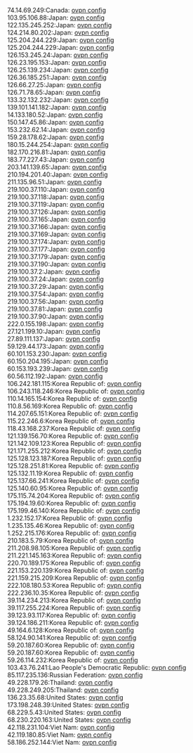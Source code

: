 74.14.69.249:Canada: [ovpn config](vpn/74_14_69_249.ovpn)  
103.95.106.88:Japan: [ovpn config](vpn/103_95_106_88.ovpn)  
122.135.245.252:Japan: [ovpn config](vpn/122_135_245_252.ovpn)  
124.214.80.202:Japan: [ovpn config](vpn/124_214_80_202.ovpn)  
125.204.244.229:Japan: [ovpn config](vpn/125_204_244_229.ovpn)  
125.204.244.229:Japan: [ovpn config](vpn/125_204_244_229.ovpn)  
126.153.245.24:Japan: [ovpn config](vpn/126_153_245_24.ovpn)  
126.23.195.153:Japan: [ovpn config](vpn/126_23_195_153.ovpn)  
126.25.139.234:Japan: [ovpn config](vpn/126_25_139_234.ovpn)  
126.36.185.251:Japan: [ovpn config](vpn/126_36_185_251.ovpn)  
126.66.27.25:Japan: [ovpn config](vpn/126_66_27_25.ovpn)  
126.71.78.65:Japan: [ovpn config](vpn/126_71_78_65.ovpn)  
133.32.132.232:Japan: [ovpn config](vpn/133_32_132_232.ovpn)  
139.101.141.182:Japan: [ovpn config](vpn/139_101_141_182.ovpn)  
14.133.180.52:Japan: [ovpn config](vpn/14_133_180_52.ovpn)  
150.147.45.86:Japan: [ovpn config](vpn/150_147_45_86.ovpn)  
153.232.62.14:Japan: [ovpn config](vpn/153_232_62_14.ovpn)  
159.28.178.62:Japan: [ovpn config](vpn/159_28_178_62.ovpn)  
180.15.244.254:Japan: [ovpn config](vpn/180_15_244_254.ovpn)  
182.170.216.81:Japan: [ovpn config](vpn/182_170_216_81.ovpn)  
183.77.227.43:Japan: [ovpn config](vpn/183_77_227_43.ovpn)  
203.141.139.65:Japan: [ovpn config](vpn/203_141_139_65.ovpn)  
210.194.201.40:Japan: [ovpn config](vpn/210_194_201_40.ovpn)  
211.135.96.51:Japan: [ovpn config](vpn/211_135_96_51.ovpn)  
219.100.37.110:Japan: [ovpn config](vpn/219_100_37_110.ovpn)  
219.100.37.118:Japan: [ovpn config](vpn/219_100_37_118.ovpn)  
219.100.37.119:Japan: [ovpn config](vpn/219_100_37_119.ovpn)  
219.100.37.126:Japan: [ovpn config](vpn/219_100_37_126.ovpn)  
219.100.37.165:Japan: [ovpn config](vpn/219_100_37_165.ovpn)  
219.100.37.166:Japan: [ovpn config](vpn/219_100_37_166.ovpn)  
219.100.37.169:Japan: [ovpn config](vpn/219_100_37_169.ovpn)  
219.100.37.174:Japan: [ovpn config](vpn/219_100_37_174.ovpn)  
219.100.37.177:Japan: [ovpn config](vpn/219_100_37_177.ovpn)  
219.100.37.179:Japan: [ovpn config](vpn/219_100_37_179.ovpn)  
219.100.37.190:Japan: [ovpn config](vpn/219_100_37_190.ovpn)  
219.100.37.2:Japan: [ovpn config](vpn/219_100_37_2.ovpn)  
219.100.37.24:Japan: [ovpn config](vpn/219_100_37_24.ovpn)  
219.100.37.29:Japan: [ovpn config](vpn/219_100_37_29.ovpn)  
219.100.37.54:Japan: [ovpn config](vpn/219_100_37_54.ovpn)  
219.100.37.56:Japan: [ovpn config](vpn/219_100_37_56.ovpn)  
219.100.37.81:Japan: [ovpn config](vpn/219_100_37_81.ovpn)  
219.100.37.90:Japan: [ovpn config](vpn/219_100_37_90.ovpn)  
222.0.155.198:Japan: [ovpn config](vpn/222_0_155_198.ovpn)  
27.121.199.10:Japan: [ovpn config](vpn/27_121_199_10.ovpn)  
27.89.111.137:Japan: [ovpn config](vpn/27_89_111_137.ovpn)  
59.129.44.173:Japan: [ovpn config](vpn/59_129_44_173.ovpn)  
60.101.153.230:Japan: [ovpn config](vpn/60_101_153_230.ovpn)  
60.150.204.195:Japan: [ovpn config](vpn/60_150_204_195.ovpn)  
60.153.193.239:Japan: [ovpn config](vpn/60_153_193_239.ovpn)  
60.56.112.192:Japan: [ovpn config](vpn/60_56_112_192.ovpn)  
106.242.181.115:Korea Republic of: [ovpn config](vpn/106_242_181_115.ovpn)  
106.243.118.246:Korea Republic of: [ovpn config](vpn/106_243_118_246.ovpn)  
110.14.165.154:Korea Republic of: [ovpn config](vpn/110_14_165_154.ovpn)  
110.8.56.169:Korea Republic of: [ovpn config](vpn/110_8_56_169.ovpn)  
114.207.65.151:Korea Republic of: [ovpn config](vpn/114_207_65_151.ovpn)  
115.22.246.6:Korea Republic of: [ovpn config](vpn/115_22_246_6.ovpn)  
118.43.168.237:Korea Republic of: [ovpn config](vpn/118_43_168_237.ovpn)  
121.139.156.70:Korea Republic of: [ovpn config](vpn/121_139_156_70.ovpn)  
121.142.109.123:Korea Republic of: [ovpn config](vpn/121_142_109_123.ovpn)  
121.171.255.212:Korea Republic of: [ovpn config](vpn/121_171_255_212.ovpn)  
125.128.123.187:Korea Republic of: [ovpn config](vpn/125_128_123_187.ovpn)  
125.128.251.81:Korea Republic of: [ovpn config](vpn/125_128_251_81.ovpn)  
125.132.11.19:Korea Republic of: [ovpn config](vpn/125_132_11_19.ovpn)  
125.137.66.241:Korea Republic of: [ovpn config](vpn/125_137_66_241.ovpn)  
125.140.60.95:Korea Republic of: [ovpn config](vpn/125_140_60_95.ovpn)  
175.115.74.204:Korea Republic of: [ovpn config](vpn/175_115_74_204.ovpn)  
175.194.19.60:Korea Republic of: [ovpn config](vpn/175_194_19_60.ovpn)  
175.199.46.140:Korea Republic of: [ovpn config](vpn/175_199_46_140.ovpn)  
1.232.152.17:Korea Republic of: [ovpn config](vpn/1_232_152_17.ovpn)  
1.235.135.46:Korea Republic of: [ovpn config](vpn/1_235_135_46.ovpn)  
1.252.215.176:Korea Republic of: [ovpn config](vpn/1_252_215_176.ovpn)  
210.183.5.79:Korea Republic of: [ovpn config](vpn/210_183_5_79.ovpn)  
211.208.98.105:Korea Republic of: [ovpn config](vpn/211_208_98_105.ovpn)  
211.221.145.163:Korea Republic of: [ovpn config](vpn/211_221_145_163.ovpn)  
220.70.189.175:Korea Republic of: [ovpn config](vpn/220_70_189_175.ovpn)  
221.153.220.139:Korea Republic of: [ovpn config](vpn/221_153_220_139.ovpn)  
221.159.215.209:Korea Republic of: [ovpn config](vpn/221_159_215_209.ovpn)  
222.108.180.53:Korea Republic of: [ovpn config](vpn/222_108_180_53.ovpn)  
222.236.10.35:Korea Republic of: [ovpn config](vpn/222_236_10_35.ovpn)  
39.114.234.213:Korea Republic of: [ovpn config](vpn/39_114_234_213.ovpn)  
39.117.255.224:Korea Republic of: [ovpn config](vpn/39_117_255_224.ovpn)  
39.123.93.117:Korea Republic of: [ovpn config](vpn/39_123_93_117.ovpn)  
39.124.186.211:Korea Republic of: [ovpn config](vpn/39_124_186_211.ovpn)  
49.164.6.128:Korea Republic of: [ovpn config](vpn/49_164_6_128.ovpn)  
58.124.90.141:Korea Republic of: [ovpn config](vpn/58_124_90_141.ovpn)  
59.20.187.60:Korea Republic of: [ovpn config](vpn/59_20_187_60.ovpn)  
59.20.187.60:Korea Republic of: [ovpn config](vpn/59_20_187_60.ovpn)  
59.26.114.232:Korea Republic of: [ovpn config](vpn/59_26_114_232.ovpn)  
103.43.76.241:Lao People's Democratic Republic: [ovpn config](vpn/103_43_76_241.ovpn)  
85.117.235.136:Russian Federation: [ovpn config](vpn/85_117_235_136.ovpn)  
49.228.179.26:Thailand: [ovpn config](vpn/49_228_179_26.ovpn)  
49.228.249.205:Thailand: [ovpn config](vpn/49_228_249_205.ovpn)  
136.23.35.68:United States: [ovpn config](vpn/136_23_35_68.ovpn)  
173.198.248.39:United States: [ovpn config](vpn/173_198_248_39.ovpn)  
68.229.5.43:United States: [ovpn config](vpn/68_229_5_43.ovpn)  
68.230.220.163:United States: [ovpn config](vpn/68_230_220_163.ovpn)  
42.118.231.104:Viet Nam: [ovpn config](vpn/42_118_231_104.ovpn)  
42.119.180.85:Viet Nam: [ovpn config](vpn/42_119_180_85.ovpn)  
58.186.252.144:Viet Nam: [ovpn config](vpn/58_186_252_144.ovpn)  
